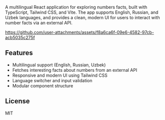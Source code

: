 
A multilingual React application for exploring numbers facts, built with TypeScript, Tailwind CSS, and Vite. The app supports English, Russian, and Uzbek languages, and provides a clean, modern UI for users to interact with number facts via an external API.


https://github.com/user-attachments/assets/f8a6ca6f-09e6-4582-97cb-acb5035c275f


## Features
- Multilingual support (English, Russian, Uzbek)
- Fetches interesting facts about numbers from an external API
- Responsive and modern UI using Tailwind CSS
- Language switcher and input validation
- Modular component structure

## License
MIT
